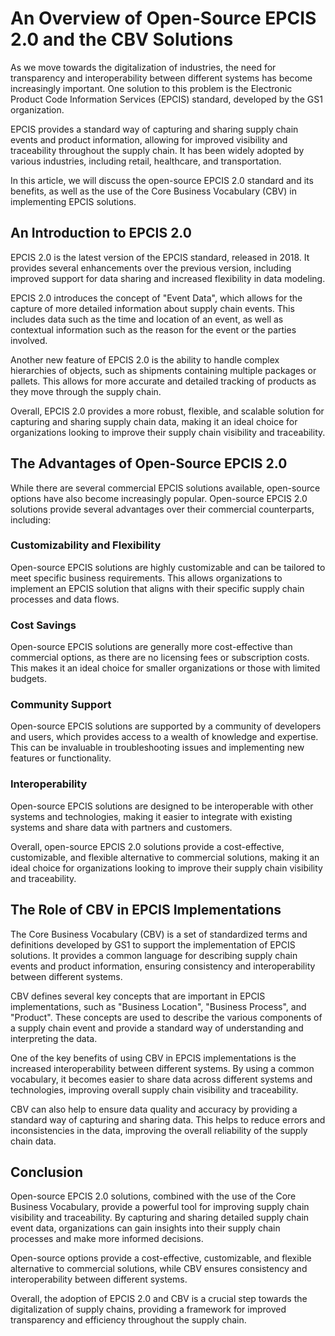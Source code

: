 # An Overview of Open-Source EPCIS 2.0 and the CBV Solutions

As we move towards the digitalization of industries, the need for transparency and interoperability between different systems has become increasingly important. One solution to this problem is the Electronic Product Code Information Services (EPCIS) standard, developed by the GS1 organization. 

EPCIS provides a standard way of capturing and sharing supply chain events and product information, allowing for improved visibility and traceability throughout the supply chain. It has been widely adopted by various industries, including retail, healthcare, and transportation.

In this article, we will discuss the open-source EPCIS 2.0 standard and its benefits, as well as the use of the Core Business Vocabulary (CBV) in implementing EPCIS solutions.

## An Introduction to EPCIS 2.0

EPCIS 2.0 is the latest version of the EPCIS standard, released in 2018. It provides several enhancements over the previous version, including improved support for data sharing and increased flexibility in data modeling.

EPCIS 2.0 introduces the concept of "Event Data", which allows for the capture of more detailed information about supply chain events. This includes data such as the time and location of an event, as well as contextual information such as the reason for the event or the parties involved.

Another new feature of EPCIS 2.0 is the ability to handle complex hierarchies of objects, such as shipments containing multiple packages or pallets. This allows for more accurate and detailed tracking of products as they move through the supply chain.

Overall, EPCIS 2.0 provides a more robust, flexible, and scalable solution for capturing and sharing supply chain data, making it an ideal choice for organizations looking to improve their supply chain visibility and traceability.

## The Advantages of Open-Source EPCIS 2.0

While there are several commercial EPCIS solutions available, open-source options have also become increasingly popular. Open-source EPCIS 2.0 solutions provide several advantages over their commercial counterparts, including:

### Customizability and Flexibility

Open-source EPCIS solutions are highly customizable and can be tailored to meet specific business requirements. This allows organizations to implement an EPCIS solution that aligns with their specific supply chain processes and data flows.

### Cost Savings

Open-source EPCIS solutions are generally more cost-effective than commercial options, as there are no licensing fees or subscription costs. This makes it an ideal choice for smaller organizations or those with limited budgets.

### Community Support

Open-source EPCIS solutions are supported by a community of developers and users, which provides access to a wealth of knowledge and expertise. This can be invaluable in troubleshooting issues and implementing new features or functionality.

### Interoperability

Open-source EPCIS solutions are designed to be interoperable with other systems and technologies, making it easier to integrate with existing systems and share data with partners and customers.

Overall, open-source EPCIS 2.0 solutions provide a cost-effective, customizable, and flexible alternative to commercial solutions, making it an ideal choice for organizations looking to improve their supply chain visibility and traceability.

## The Role of CBV in EPCIS Implementations

The Core Business Vocabulary (CBV) is a set of standardized terms and definitions developed by GS1 to support the implementation of EPCIS solutions. It provides a common language for describing supply chain events and product information, ensuring consistency and interoperability between different systems.

CBV defines several key concepts that are important in EPCIS implementations, such as "Business Location", "Business Process", and "Product". These concepts are used to describe the various components of a supply chain event and provide a standard way of understanding and interpreting the data.

One of the key benefits of using CBV in EPCIS implementations is the increased interoperability between different systems. By using a common vocabulary, it becomes easier to share data across different systems and technologies, improving overall supply chain visibility and traceability.

CBV can also help to ensure data quality and accuracy by providing a standard way of capturing and sharing data. This helps to reduce errors and inconsistencies in the data, improving the overall reliability of the supply chain data.

## Conclusion

Open-source EPCIS 2.0 solutions, combined with the use of the Core Business Vocabulary, provide a powerful tool for improving supply chain visibility and traceability. By capturing and sharing detailed supply chain event data, organizations can gain insights into their supply chain processes and make more informed decisions.

Open-source options provide a cost-effective, customizable, and flexible alternative to commercial solutions, while CBV ensures consistency and interoperability between different systems.

Overall, the adoption of EPCIS 2.0 and CBV is a crucial step towards the digitalization of supply chains, providing a framework for improved transparency and efficiency throughout the supply chain.
